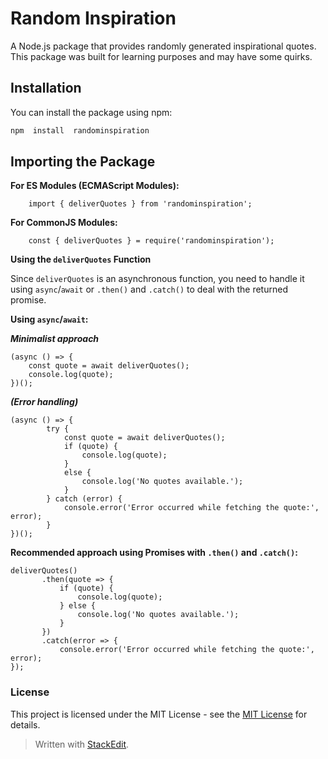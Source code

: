 
# Random Inspiration
A Node.js package that provides randomly generated inspirational quotes. This package was built for learning purposes and may have some quirks.

## Installation
You can install the package using npm:
```bash
npm  install  randominspiration
```
   
## Importing the Package
    
 **For ES Modules (ECMAScript Modules):**
``` 
    import { deliverQuotes } from 'randominspiration'; 
```   
 **For CommonJS Modules:**
```
    const { deliverQuotes } = require('randominspiration');
```    
**Using the `deliverQuotes` Function**
    
Since `deliverQuotes` is an asynchronous function, you need to handle it using `async`/`await` or `.then()` and `.catch()` to deal with the returned promise.
    
**Using `async`/`await`:**

***Minimalist approach***
```
(async () => { 
	const quote = await deliverQuotes();
	console.log(quote); 
})();
```
***(Error handling)***
```
(async () => {
        try {
            const quote = await deliverQuotes();
            if (quote) {
                console.log(quote);
            } 
            else {
                console.log('No quotes available.');
            }
        } catch (error) {
            console.error('Error occurred while fetching the quote:', error);
        }
})(); 
```    
**Recommended approach using Promises with `.then()` and `.catch()`:**
 ```
deliverQuotes()
        .then(quote => {
            if (quote) {
                console.log(quote);
            } else {
                console.log('No quotes available.');
            }
        })
        .catch(error => {
            console.error('Error occurred while fetching the quote:', error);
});
```    

### License

This project is licensed under the MIT License - see the [MIT License](https://opensource.org/licenses/MIT) for details.
> Written with [StackEdit](https://stackedit.io/).